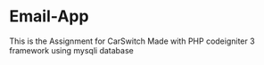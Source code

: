 # Email-App
This is the Assignment for CarSwitch 
Made with PHP codeigniter 3 framework using mysqli database
